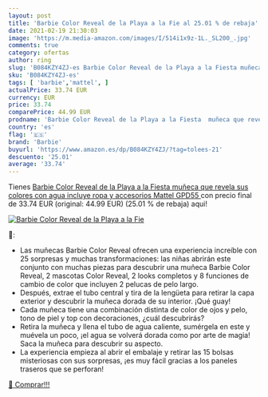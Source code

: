 ```yaml
---
layout: post
title: 'Barbie Color Reveal de la Playa a la Fie al 25.01 % de rebaja'
date: 2021-02-19 21:30:03
image: 'https://m.media-amazon.com/images/I/514i1x9z-1L._SL200_.jpg'
comments: true
category: ofertas
author: ring
slug: 'B084KZY4ZJ-es Barbie Color Reveal de la Playa a la Fiesta muñeca que...'
sku: 'B084KZY4ZJ-es'
tags: [ 'barbie','mattel', ]
actualPrice: 33.74 EUR
currency: EUR
price: 33.74
comparePrice: 44.99 EUR
prodname: 'Barbie Color Reveal de la Playa a la Fiesta  muñeca que revela sus colores con agua  incluye ropa y accesorios  Mattel GPD55 '
country: 'es'
flag: '🇪🇸'
brand: 'Barbie'
buyurl: 'https://www.amazon.es/dp/B084KZY4ZJ/?tag=tolees-21'
descuento: '25.01'
average: '33.74'
---
```


Tienes [Barbie Color Reveal de la Playa a la Fiesta  muñeca que revela sus colores con agua  incluye ropa y accesorios  Mattel GPD55 ](https://www.amazon.es/dp/B084KZY4ZJ/?tag=tolees-21) con precio final de  33.74 EUR (original: 44.99 EUR) (25.01 %  de rebaja) aqui!

[![Barbie Color Reveal de la Playa a la Fie](https://m.media-amazon.com/images/I/514i1x9z-1L._SL200_.jpg)](https://www.amazon.es/dp/B084KZY4ZJ/?tag=tolees-21)

🔎:

- Las muñecas Barbie Color Reveal ofrecen una experiencia increíble con 25 sorpresas y muchas transformaciones: las niñas abrirán este conjunto con muchas piezas para descubrir una muñeca Barbie Color Reveal, 2 mascotas Color Reveal, 2 looks completos y 8 funciones de cambio de color que incluyen 2 pelucas de pelo largo.
- Después, extrae el tubo central y tira de la lengüeta para retirar la capa exterior y descubrir la muñeca dorada de su interior. ¡Qué guay!
- Cada muñeca tiene una combinación distinta de color de ojos y pelo, tono de piel y top con decoraciones, ¿cuál descubrirás?
- Retira la muñeca y llena el tubo de agua caliente, sumérgela en este y muévela un poco, ¡el agua se volverá dorada como por arte de magia! Saca la muñeca para descubrir su aspecto.
- La experiencia empieza al abrir el embalaje y retirar las 15 bolsas misteriosas con sus sorpresas, ¡es muy fácil gracias a los paneles traseros que se perforan!

[🛒 Comprar!!!](https://www.amazon.es/dp/B084KZY4ZJ/?tag=tolees-21)
